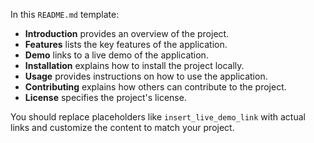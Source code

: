 
In this `README.md` template:

- **Introduction** provides an overview of the project.
- **Features** lists the key features of the application.
- **Demo** links to a live demo of the application.
- **Installation** explains how to install the project locally.
- **Usage** provides instructions on how to use the application.
- **Contributing** explains how others can contribute to the project.
- **License** specifies the project's license.

You should replace placeholders like `insert_live_demo_link` with actual links and customize the content to match your project.
